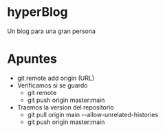 # hyperBlog
Un blog para una gran persona


# Apuntes
 - git remote add origin (URL)
 - Verificamos si se guardo
    - git remote
    - git push origin master:main
 - Traemos la version del repositorio
    - git pull origin main --allow-unrelated-histories
    - git push origin master:main